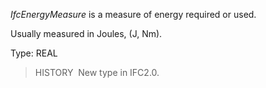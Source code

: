 _IfcEnergyMeasure_ is a measure of energy required or used.

Usually measured in Joules, (J, Nm).

Type: REAL

> HISTORY&nbsp; New type in IFC2.0.
